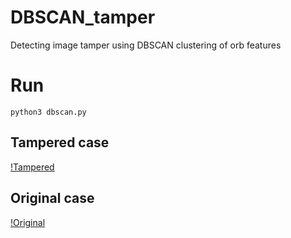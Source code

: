 # DBSCAN_tamper
Detecting image tamper using DBSCAN clustering of orb features

# Run
```python3 dbscan.py```

## Tampered case
[!Tampered](data/Forgery.png)

## Original case
[!Original](data/Original.png)